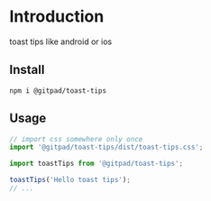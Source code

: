 # Introduction

toast tips like android or ios


## Install

```shell
npm i @gitpad/toast-tips
```

## Usage

```js
// import css somewhere only once
import '@gitpad/toast-tips/dist/toast-tips.css';

import toastTips from '@gitpad/toast-tips';

toastTips('Hello toast tips');
// ...
```

